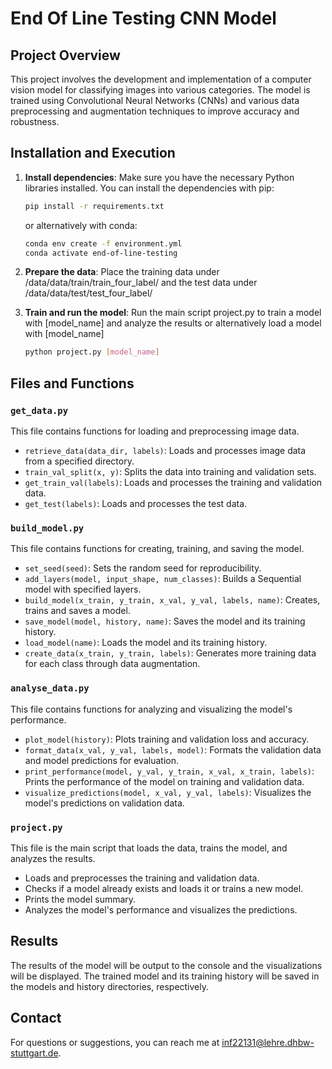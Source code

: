 # End Of Line Testing CNN Model

## Project Overview

This project involves the development and implementation of a computer vision model for classifying images into various categories. The model is trained using Convolutional Neural Networks (CNNs) and various data preprocessing and augmentation techniques to improve accuracy and robustness.

## Installation and Execution

1. **Install dependencies**:
   Make sure you have the necessary Python libraries installed. You can install the dependencies with pip:
   ```bash
   pip install -r requirements.txt
   ```
   or alternatively with conda:

    ```bash
   conda env create -f environment.yml
   conda activate end-of-line-testing
   ```

2. **Prepare the data**:
    Place the training data under /data/data/train/train_four_label/ and the test data under /data/data/test/test_four_label/
    

3. **Train and run the model**:
    Run the main script project.py to train a model with [model_name] and analyze the results or alternatively load a model with [model_name]
    ```bash
   python project.py [model_name]
   ```

## Files and Functions

### `get_data.py`

This file contains functions for loading and preprocessing image data.

- `retrieve_data(data_dir, labels)`: Loads and processes image data from a specified directory.
- `train_val_split(x, y)`: Splits the data into training and validation sets.
- `get_train_val(labels)`: Loads and processes the training and validation data.
- `get_test(labels)`: Loads and processes the test data.

### `build_model.py`

This file contains functions for creating, training, and saving the model.

- `set_seed(seed)`: Sets the random seed for reproducibility.
- `add_layers(model, input_shape, num_classes)`: Builds a Sequential model with specified layers.
- `build_model(x_train, y_train, x_val, y_val, labels, name)`: Creates, trains and saves a model.
- `save_model(model, history, name)`: Saves the model and its training history.
- `load_model(name)`: Loads the model and its training history.
- `create_data(x_train, y_train, labels)`: Generates more training data for each class through data augmentation.

### `analyse_data.py`

This file contains functions for analyzing and visualizing the model's performance.

- `plot_model(history)`: Plots training and validation loss and accuracy.
- `format_data(x_val, y_val, labels, model)`: Formats the validation data and model predictions for evaluation.
- `print_performance(model, y_val, y_train, x_val, x_train, labels)`: Prints the performance of the model on training and validation data.
- `visualize_predictions(model, x_val, y_val, labels)`: Visualizes the model's predictions on validation data.

### `project.py`

This file is the main script that loads the data, trains the model, and analyzes the results.

- Loads and preprocesses the training and validation data.
- Checks if a model already exists and loads it or trains a new model.
- Prints the model summary.
- Analyzes the model's performance and visualizes the predictions.


## Results
The results of the model will be output to the console and the visualizations will be displayed. The trained model and its training history will be saved in the models and history directories, respectively.

## Contact
For questions or suggestions, you can reach me at inf22131@lehre.dhbw-stuttgart.de.

